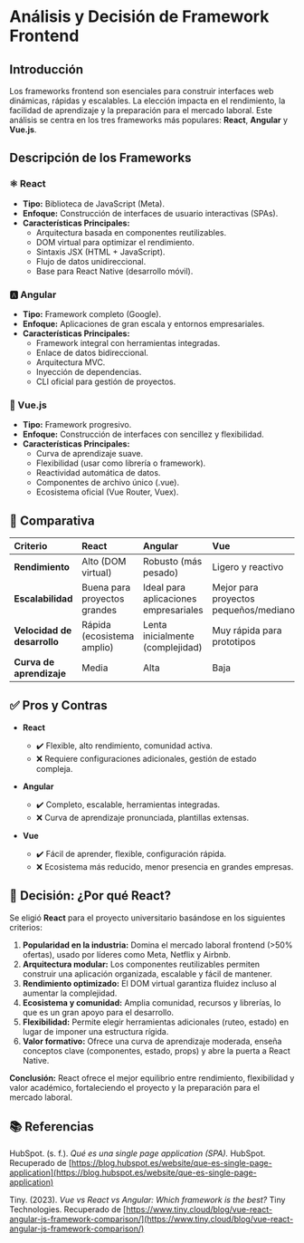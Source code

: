 # Análisis y Decisión de Framework Frontend

## Introducción

Los frameworks frontend son esenciales para construir interfaces web dinámicas, rápidas y escalables. La elección impacta en el rendimiento, la facilidad de aprendizaje y la preparación para el mercado laboral. Este análisis se centra en los tres frameworks más populares: **React**, **Angular** y **Vue.js**.

## Descripción de los Frameworks

### ⚛️ React
*   **Tipo:** Biblioteca de JavaScript (Meta).
*   **Enfoque:** Construcción de interfaces de usuario interactivas (SPAs).
*   **Características Principales:**
    *   Arquitectura basada en componentes reutilizables.
    *   DOM virtual para optimizar el rendimiento.
    *   Sintaxis JSX (HTML + JavaScript).
    *   Flujo de datos unidireccional.
    *   Base para React Native (desarrollo móvil).

### 🅰️ Angular
*   **Tipo:** Framework completo (Google).
*   **Enfoque:** Aplicaciones de gran escala y entornos empresariales.
*   **Características Principales:**
    *   Framework integral con herramientas integradas.
    *   Enlace de datos bidireccional.
    *   Arquitectura MVC.
    *   Inyección de dependencias.
    *   CLI oficial para gestión de proyectos.

### 🌱 Vue.js
*   **Tipo:** Framework progresivo.
*   **Enfoque:** Construcción de interfaces con sencillez y flexibilidad.
*   **Características Principales:**
    *   Curva de aprendizaje suave.
    *   Flexibilidad (usar como librería o framework).
    *   Reactividad automática de datos.
    *   Componentes de archivo único (.vue).
    *   Ecosistema oficial (Vue Router, Vuex).

## 🔎 Comparativa

| Criterio | React | Angular | Vue |
| :--- | :--- | :--- | :--- |
| **Rendimiento** | Alto (DOM virtual) | Robusto (más pesado) | Ligero y reactivo |
| **Escalabilidad** | Buena para proyectos grandes | Ideal para aplicaciones empresariales | Mejor para proyectos pequeños/medianos |
| **Velocidad de desarrollo** | Rápida (ecosistema amplio) | Lenta inicialmente (complejidad) | Muy rápida para prototipos |
| **Curva de aprendizaje** | Media | Alta | Baja |

## ✅ Pros y Contras

*   **React**
    *   ✔️ Flexible, alto rendimiento, comunidad activa.
    *   ❌ Requiere configuraciones adicionales, gestión de estado compleja.

*   **Angular**
    *   ✔️ Completo, escalable, herramientas integradas.
    *   ❌ Curva de aprendizaje pronunciada, plantillas extensas.

*   **Vue**
    *   ✔️ Fácil de aprender, flexible, configuración rápida.
    *   ❌ Ecosistema más reducido, menor presencia en grandes empresas.

## 📌 Decisión: ¿Por qué React?

Se eligió **React** para el proyecto universitario basándose en los siguientes criterios:

1.  **Popularidad en la industria:** Domina el mercado laboral frontend (>50% ofertas), usado por líderes como Meta, Netflix y Airbnb.
2.  **Arquitectura modular:** Los componentes reutilizables permiten construir una aplicación organizada, escalable y fácil de mantener.
3.  **Rendimiento optimizado:** El DOM virtual garantiza fluidez incluso al aumentar la complejidad.
4.  **Ecosistema y comunidad:** Amplia comunidad, recursos y librerías, lo que es un gran apoyo para el desarrollo.
5.  **Flexibilidad:** Permite elegir herramientas adicionales (ruteo, estado) en lugar de imponer una estructura rígida.
6.  **Valor formativo:** Ofrece una curva de aprendizaje moderada, enseña conceptos clave (componentes, estado, props) y abre la puerta a React Native.

**Conclusión:** React ofrece el mejor equilibrio entre rendimiento, flexibilidad y valor académico, fortaleciendo el proyecto y la preparación para el mercado laboral.

## 📚 Referencias

HubSpot. (s. f.). *Qué es una single page application (SPA).* HubSpot. Recuperado de [https://blog.hubspot.es/website/que-es-single-page-application](https://blog.hubspot.es/website/que-es-single-page-application)

Tiny. (2023). *Vue vs React vs Angular: Which framework is the best?* Tiny Technologies. Recuperado de [https://www.tiny.cloud/blog/vue-react-angular-js-framework-comparison/](https://www.tiny.cloud/blog/vue-react-angular-js-framework-comparison/)